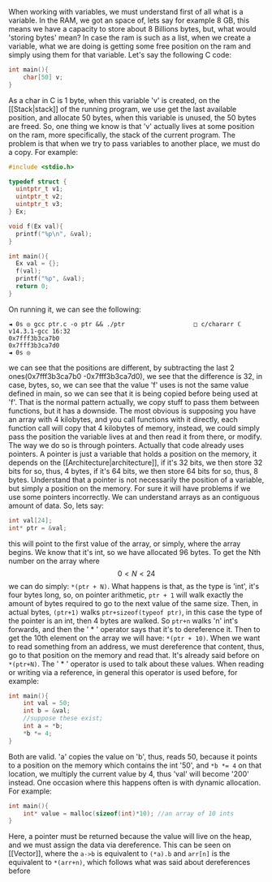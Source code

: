 When working with variables, we must understand first of all what is a variable. In the RAM, we got an space of, lets say for example 8 GB, this means we have a capacity to store about 8 Billions bytes, but, what would 'storing bytes' mean? In case the ram is such as a list, when we create a variable, what we are doing is getting some free position on the ram and simply using them for that variable. Let's say the following C code:
```c
int main(){
	char[50] v;
}
```

As a char in C is 1 byte, when this variable 'v' is created, on the [[Stack|stack]] of the running program, we use get the last available position, and allocate 50 bytes, when this variable is unused, the 50 bytes are freed. So, one thing we know is that 'v' actually lives at some position on the ram, more specifically, the stack of the current program.
The problem is that when we try to pass variables to another place, we must do a copy. For example:
```c
#include <stdio.h>

typedef struct {
  uintptr_t v1;
  uintptr_t v2;
  uintptr_t v3;
} Ex;

void f(Ex val){
  printf("%p\n", &val);
}

int main(){
  Ex val = {};
  f(val);
  printf("%p", &val);
  return 0;
}
``` 
On running it, we can see the following:

```
◄ 0s ◎ gcc ptr.c -o ptr && ./ptr                   □ c/chararr ℂ v14.3.1-gcc 16:32
0x7fff3b3ca7b0
0x7fff3b3ca7d0
◄ 0s ◎
```
we can see that the positions are different, by subtracting the last 2 ones(0x7fff3b3ca7b0
-0x7fff3b3ca7d0), we see that the difference is 32, in case, bytes, so, we can see that the value 'f' uses is not the same value defined in main, so we can see that it is being copied before being used at 'f'. That is the normal pattern actually, we copy stuff to pass them between functions, but it has a downside. The most obvious is supposing you have an array with 4 kilobytes, and you call functions with it directly, each function call will copy that 4 kilobytes of memory, instead, we could simply pass the position the variable lives at and then read it from there, or modify. The way we do so is through pointers. Actually that code already uses pointers. A pointer is just a variable that holds a position on the memory, it depends on the [[Architecture|architecture]], if it's 32 bits, we then store 32 bits for so, thus, 4 bytes, if it's 64 bits, we then store 64 bits for so, thus, 8 bytes. 
Understand that a pointer is not necessarily the position of a variable, but simply a position on the memory. For sure it will have problems if we use some pointers incorrectly.
We can understand arrays as an contiguous amount of data. So, lets say:

```c
int val[24];
int* ptr = &val;
```

this will point to the first value of the array, or simply, where the array begins. We know that it's int, so we have allocated 96 bytes. To get the Nth number on the array where $$ 0 < N < 24 $$ we can do simply: `*(ptr + N)`. What happens is that, as the type is 'int', it's four bytes long, so, on pointer arithmetic, `ptr + 1` will walk exactly the amount of bytes required to go to the next value of the same size. Then, in actual bytes, `(ptr+1)` walks `ptr+sizeof(typeof ptr)`, in this case the type of the pointer is an int, then 4 bytes are walked. So `ptr+n` walks 'n' int's forwards, and then the ' * ' operator says that it's to dereference it. Then to get the 10th element on the array we will have: `*(ptr + 10)`. 
When we want to read something from an address, we must dereference that content, thus, go to that position on the memory and read that. It's already said before on `*(ptr+N)`. The ' * ' operator is used to talk about these values. When reading or writing via a reference, in general this operator is used before, for example:
```c
int main(){
	int val = 50;
	int b = &val;
	//suppose these exist;
	int a = *b;
	*b *= 4;
}
``` 
Both are valid. 'a' copies the value on 'b', thus, reads 50, because it points to a position on the memory which contains the int '50', and `*b *= 4` on that location, we multiply the current value by 4, thus 'val' will become '200' instead.
One occasion where this happens often is with dynamic allocation. For example:
```c
int main(){
	int* value = malloc(sizeof(int)*10); //an array of 10 ints
}
```
Here, a pointer must be returned because the value will live on the heap, and we must assign the data via dereference. This can be seen on [[Vector]], where the `a->b` is equivalent to `(*a).b` and `arr[n]` is the equivalent to `*(arr+n)`, which follows what was said about dereferences before